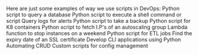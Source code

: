 Here are just some examples of way we use scripts in DevOps:
Python script to query a database
Python script to execute a shell command or script
Query logs for alerts
Python script to take a backup
Python script for K8 containers
Python script to fetch I.P's of an autoscaling group
Lambda function to stop instances on a weekend
Python script for ETL jobs
Find the expiry date of an SSL certificate
Develop CLI applications using Python
Automating CRUD
Custom scripts for config management